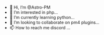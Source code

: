 - 👋 Hi, I’m @Astro-PM
- 👀 I’m interested in php...
- 🌱 I’m currently learning python...
- 💞️ I’m looking to collaborate on pm4 plugins...
- 📫 How to reach me discord ...

<!---
Astro-PM/Astro-PM is a ✨ special ✨ repository because its `README.md` (this file) appears on your GitHub profile.
You can click the Preview link to take a look at your changes.
--->
